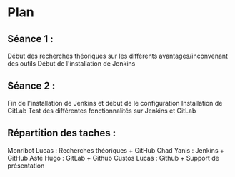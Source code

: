 # Plan

## Séance 1 :
Début des recherches théoriques sur les différents avantages/inconvenant des outils
Début de l'installation de Jenkins

## Séance 2 :
Fin de l'installation de Jenkins et début de le configuration
Installation de GitLab
Test des différentes fonctionnalités sur Jenkins et GitLab

## Répartition des taches :

Monribot Lucas : Recherches théoriques + GitHub
Chad Yanis : Jenkins + GitHub
Asté Hugo : GitLab + Github
Custos Lucas : Github + Support de présentation 